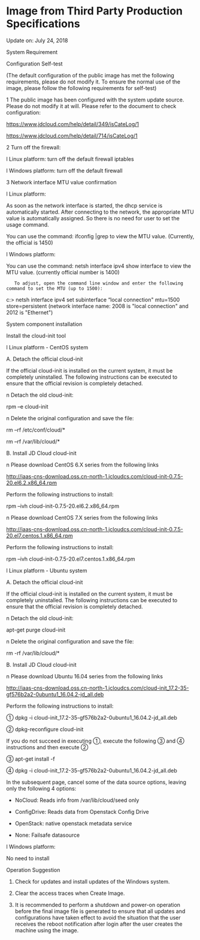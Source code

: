 # Image from Third Party Production Specifications

Update on: July 24, 2018



System Requirement

Configuration Self-test

(The default configuration of the public image has met the following requirements, please do not modify it. To ensure the normal use of the image, please follow the following requirements for self-test)

1 The public image has been configured with the system update source. Please do not modify it at will. Please refer to the document to check configuration:

https://www.jdcloud.com/help/detail/349/isCateLog/1

https://www.jdcloud.com/help/detail/714/isCateLog/1

2 Turn off the firewall:

l Linux platform: turn off the default firewall iptables

l Windows platform: turn off the default firewall

3 Network interface MTU value confirmation

l Linux platform:

As soon as the network interface is started, the dhcp service is automatically started. After connecting to the network, the appropriate MTU value is automatically assigned. So there is no need for user to set the usage command.

You can use the command: ifconfig |grep to view the MTU value. (Currently, the official is 1450)

l Windows platform:

You can use the command: netsh interface ipv4 show interface to view the MTU value. (currently official number is 1400)

       To adjust, open the command line window and enter the following command to set the MTU (up to 1500):

c:\> netsh interface ipv4 set subinterface “local connection" mtu=1500 store=persistent (network interface name: 2008 is "local connection" and 2012 is "Ethernet")



System component installation

Install the cloud-init tool

l Linux platform - CentOS system

A. Detach the official cloud-init

If the official cloud-init is installed on the current system, it must be completely uninstalled. The following instructions can be executed to ensure that the official revision is completely detached.

n Detach the old cloud-init:

rpm –e cloud-init

n Delete the original configuration and save the file:

rm –rf /etc/conf/cloud/* 

rm –rf /var/lib/cloud/*

B. Install JD Cloud cloud-init

n Please download CentOS 6.X series from the following links


http://iaas-cns-download.oss.cn-north-1.jcloudcs.com/cloud-init-0.7.5-20.el6.2.x86_64.rpm

Perform the following instructions to install:

rpm –ivh cloud-init-0.7.5-20.el6.2.x86_64.rpm

n Please download CentOS 7.X series from the following links


http://iaas-cns-download.oss.cn-north-1.jcloudcs.com/cloud-init-0.7.5-20.el7.centos.1.x86_64.rpm

Perform the following instructions to install:

rpm –ivh cloud-init-0.7.5-20.el7.centos.1.x86_64.rpm

l Linux platform - Ubuntu system

A. Detach the official cloud-init

If the official cloud-init is installed on the current system, it must be completely uninstalled. The following instructions can be executed to ensure that the official revision is completely detached.

n Detach the old cloud-init:

apt-get purge cloud-init

n Delete the original configuration and save the file:

rm -rf /var/lib/cloud/*

B. Install JD Cloud cloud-init

n Please download Ubuntu 16.04 series from the following links


http://iaas-cns-download.oss.cn-north-1.jcloudcs.com/cloud-init_17.2-35-gf576b2a2-0ubuntu1_16.04.2-jd_all.deb

Perform the following instructions to install:

①    dpkg -i cloud-init_17.2-35-gf576b2a2-0ubuntu1_16.04.2-jd_all.deb

②    dpkg-reconfigure cloud-init

If you do not succeed in executing ①, execute the following ③ and ④ instructions and then execute ②

③    apt-get install -f

④    dpkg -i cloud-init_17.2-35-gf576b2a2-0ubuntu1_16.04.2-jd_all.deb

In the subsequent page, cancel some of the data source options, leaving only the following 4 options:

* NoCloud: Reads info from /var/lib/cloud/seed only

* ConfigDrive: Reads data from Openstack Config Drive

* OpenStack: native openstack metadata service

* None: Failsafe datasource

l Windows platform:


No need to install



Operation Suggestion

1. Check for updates and install updates of the Windows system.

2. Clear the access traces when Create Image.

3. It is recommended to perform a shutdown and power-on operation before the final image file is generated to ensure that all updates and configurations have taken effect to avoid the situation that the user receives the reboot notification after login after the user creates the machine using the image.
